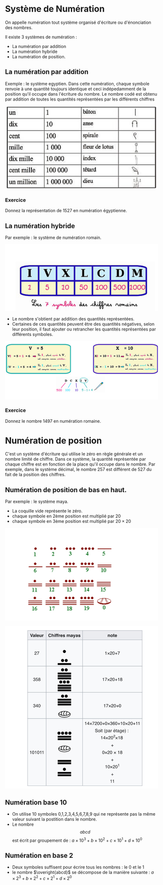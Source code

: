 # Système de Numération

On appelle numération tout système organisé d'écriture ou d'énonciation des nombres.

Il existe 3 systèmes de numération :

- La numération par addition
- La numération hybride 
- La numération de position.

## La numération par addition

Exemple : le système egyptien. Dans cette numération, chaque symbole renvoie à une quantité toujours identique et ceci indépedamment de la position qu'il occupe dans l'écriture du nombre.
Le nombre codé est obtenu par addition de toutes les quantités représentées par les différents chiffres 

![egyptien](./images/69D24103-5D28-4AF6-9B4B-EBF52484D66D.jpeg "numeration egyptienne")

### Exercice 

Donnez la représentation de 1527 en numération égyptienne. 

## La numération hybride
Par exemple : le système de numération romain. 

![romain](./images/AB44CA08-FE78-4708-B14A-E9E0C7D468BE.jpeg "numeration romaine")

- Le nombre s'obtient par addition des quantités représentées. 
- Certaines de ces quantités peuvent être des quantités négatives, selon leur position, il faut ajouter ou retrancher les quantités représentées par différents symboles. 


![romain2](./images/18F07997-69E8-478D-A615-007FFE031449.jpeg "calculs romains")

### Exercice

Donnez le nombre 1497 en numération romaine.

# Numération de position 

C'est un système d'écriture qui utilise le zéro en règle générale et un nombre limité de chiffre. Dans ce système, la quantité représentée par chaque chiffre est en fonction de la place qu'il occupe dans le nombre. 
Par exemple, dans le système décimal, le nombre 257 est différent de 527 du fait de la position des chiffres. 

## Numération de position de bas en haut. 

Par exemple : le système maya. 

- La coquille vide représente le zéro. 
- chaque symbole en 2ème position est multiplié par 20
- chaque symbole en 3ème position est multiplié par $20\times 20$

![maya](./images/8EC4BDC7-9CAA-4625-B44B-7A5D33AE11E2.jpeg "numeration maya")

![maya2](./images/44E9D550-DB70-4FE6-AFB4-AE26DC389CB7.jpeg "numeration maya2")


## Numération base 10

- On utilise 10 symboles 0,1,2,3,4,5,6,7,8,9 qui ne représente pas la même valeur suivant la postition dans le nombre. 
- Le nombre $$abcd$$ est écrit par groupement de  : $a\times 10^3 +b\times 10^2 +c\times 10^1 +d\times 10^0$

## Numération en base 2

- Deux symboles suffisent pour écrire tous les nombres : le 0 et le 1
- le nombre $\overight{abcd}$ se décompose de la manière suivante : $a\times 2^3+b\times 2^2+c\times 2^1+d\times 2^0$
